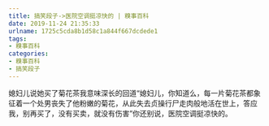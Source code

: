 ```yaml
---
title: 搞笑段子->医院空调挺凉快的 | 糗事百科
date: 2019-11-24 21:35:33
urlname: 1725c5cda8b1d58c1a844f667dcdede1
tags: 
- 糗事百科
categories:
- 糗事百科
- 搞笑段子
---
```

媳妇儿说她买了菊花茶我意味深长的回道“媳妇儿，你知道么，每一片菊花茶都象征着一个处男丧失了他粉嫩的菊花，从此失去贞操行尸走肉般地活在世上，答应我，别再买了，没有买卖，就没有伤害”你还别说，医院空调挺凉快的。


